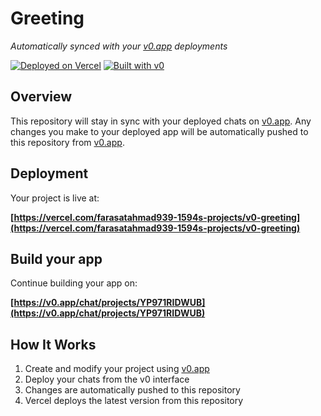 # Greeting

*Automatically synced with your [v0.app](https://v0.app) deployments*

[![Deployed on Vercel](https://img.shields.io/badge/Deployed%20on-Vercel-black?style=for-the-badge&logo=vercel)](https://vercel.com/farasatahmad939-1594s-projects/v0-greeting)
[![Built with v0](https://img.shields.io/badge/Built%20with-v0.app-black?style=for-the-badge)](https://v0.app/chat/projects/YP971RIDWUB)

## Overview

This repository will stay in sync with your deployed chats on [v0.app](https://v0.app).
Any changes you make to your deployed app will be automatically pushed to this repository from [v0.app](https://v0.app).

## Deployment

Your project is live at:

**[https://vercel.com/farasatahmad939-1594s-projects/v0-greeting](https://vercel.com/farasatahmad939-1594s-projects/v0-greeting)**

## Build your app

Continue building your app on:

**[https://v0.app/chat/projects/YP971RIDWUB](https://v0.app/chat/projects/YP971RIDWUB)**

## How It Works

1. Create and modify your project using [v0.app](https://v0.app)
2. Deploy your chats from the v0 interface
3. Changes are automatically pushed to this repository
4. Vercel deploys the latest version from this repository
